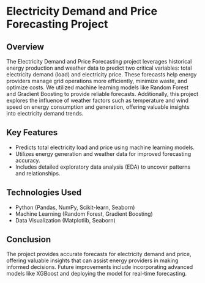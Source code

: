 # **Electricity Demand and Price Forecasting Project**

## **Overview**
The Electricity Demand and Price Forecasting project leverages historical energy production and weather data to predict two critical variables: total electricity demand (load) and electricity price. These forecasts help energy providers manage grid operations more efficiently, minimize waste, and optimize costs. We utilized machine learning models like Random Forest and Gradient Boosting to provide reliable forecasts. Additionally, this project explores the influence of weather factors such as temperature and wind speed on energy consumption and generation, offering valuable insights into electricity demand trends.

## **Key Features**
- Predicts total electricity load and price using machine learning models.
- Utilizes energy generation and weather data for improved forecasting accuracy.
- Includes detailed exploratory data analysis (EDA) to uncover patterns and relationships.

## **Technologies Used**
- Python (Pandas, NumPy, Scikit-learn, Seaborn)
- Machine Learning (Random Forest, Gradient Boosting)
- Data Visualization (Matplotlib, Seaborn)

## **Conclusion**
The project provides accurate forecasts for electricity demand and price, offering valuable insights that can assist energy providers in making informed decisions. Future improvements include incorporating advanced models like XGBoost and deploying the model for real-time forecasting.
